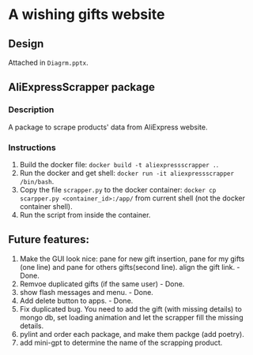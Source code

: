 # A wishing gifts website
## Design
Attached in `Diagrm.pptx`.

## AliExpressScrapper package
### Description
A package to scrape products' data from AliExpress website.

### Instructions
1. Build the docker file: `docker build -t aliexpressscrapper .`.
2. Run the docker and get shell: `docker run -it aliexpressscrapper /bin/bash`.
3. Copy the file `scrapper.py` to the docker container: `docker cp scarpper.py <container_id>:/app/` from current shell (not the docker container shell).
4. Run the script from inside the container.


## Future features:
1. Make the GUI look nice: pane for new gift insertion, pane for my gifts (one line) and pane for others gifts(second line). align the gift link. - Done.
2. Remvoe duplicated gifts (if the same user) - Done.
3. show flash messages and menu. - Done.
3. Add delete button to apps. - Done.
4. Fix duplicated bug. You need to add the gift (with missing details) to mongo db,
    set loading animation and let the scrapper fill the missing details.
5. pylint and order each package, and make them packge (add poetry).
6. add mini-gpt to determine the name of the scrapping product.
